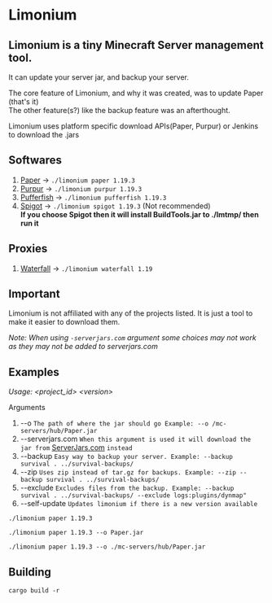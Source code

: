 # Limonium

## Limonium is a tiny Minecraft Server management tool.

It can update your server jar, and backup your server.

The core feature of Limonium, and why it was created, was to update Paper (that's it) \
The other feature(s?) like the backup feature was an afterthought.

Limonium uses platform specific download APIs(Paper, Purpur) or Jenkins to download the .jars

## Softwares

1. [Paper](https://github.com/PaperMC/Paper) -> `./limonium paper 1.19.3`
2. [Purpur](https://github.com/PurpurMC/Purpur) -> `./limonium purpur 1.19.3`
3. [Pufferfish](https://github.com/pufferfish-gg/Pufferfish) -> `./limonium pufferfish 1.19.3`
6. [Spigot](https://hub.spigotmc.org/stash/projects/SPIGOT/repos/spigot/browse) -> `./limonium spigot 1.19.3` (Not recommended)\
__If you choose Spigot then it will install BuildTools.jar to ./lmtmp/ then run it__

## Proxies

1. [Waterfall](https://github.com/PaperMC/Waterfall) -> `./limonium waterfall 1.19`

## Important

Limonium is not affiliated with any of the projects listed. It is just a tool to make it easier to download them.

_Note: When using `-serverjars.com` argument some choices may not work as they may not be added to serverjars.com_

## Examples

*Usage: &lt;project_id&gt; &lt;version&gt;*

Arguments
1. --o `The path of where the jar should go Example: --o /mc-servers/hub/Paper.jar`
2. --serverjars.com `When this argument is used it will download the jar from` [ServerJars.com](https://serverjars.com/) `instead`
3. --backup `Easy way to backup your server. Example: --backup survival . ../survival-backups/`
4. --zip `Uses zip instead of tar.gz for backups. Example: --zip --backup survival . ../survival-backups/`
5. --exclude `Excludes files from the backup. Example: --backup survival . ../survival-backups/ --exclude logs:plugins/dynmap"`
6. --self-update `Updates limonium if there is a new version available`

```
./limonium paper 1.19.3
```

```
./limonium paper 1.19.3 --o Paper.jar
```

```
./limonium paper 1.19.3 --o ./mc-servers/hub/Paper.jar
```

## Building

`cargo build -r`
